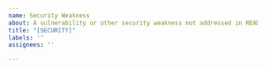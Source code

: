 ```yaml
---
name: Security Weakness
about: A vulnerability or other security weakness not addressed in README.md
title: "[SECURITY]"
labels: ''
assignees: ''

---
```



